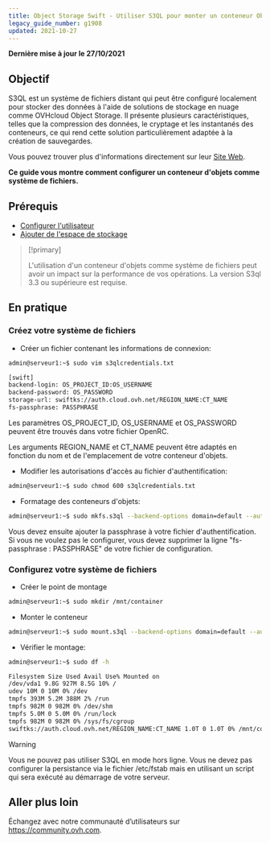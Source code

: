 ```yaml
---
title: Object Storage Swift - Utiliser S3QL pour monter un conteneur Object Storage
legacy_guide_number: g1908
updated: 2021-10-27
---
```


**Dernière mise à jour le 27/10/2021**

## Objectif

S3QL est un système de fichiers distant qui peut être configuré localement pour stocker des données à l'aide de solutions de stockage en nuage comme OVHcloud Object Storage.
Il présente plusieurs caractéristiques, telles que la compression des données, le cryptage et les instantanés des conteneurs, ce qui rend cette solution particulièrement adaptée à la création de sauvegardes.

Vous pouvez trouver plus d'informations directement sur leur [Site Web](http://www.rath.org/s3ql-docs/).

**Ce guide vous montre comment configurer un conteneur d'objets comme système de fichiers.**

## Prérequis

- [Configurer l'utilisateur](/pages/platform/public-cloud/loading_openstack_environment_variables)
- [Ajouter de l'espace de stockage](/pages/cloud/storage/object_storage/pcs_create_container)

> [!primary]
>
> L'utilisation d'un conteneur d'objets comme système de fichiers peut avoir un impact sur la performance de vos opérations.
> La version S3ql 3.3 ou supérieure est requise.
>

## En pratique

### Créez votre système de fichiers

- Créer un fichier contenant les informations de connexion:

```bash
admin@serveur1:~$ sudo vim s3qlcredentials.txt

[swift]
backend-login: OS_PROJECT_ID:OS_USERNAME
backend-password: OS_PASSWORD
storage-url: swiftks://auth.cloud.ovh.net/REGION_NAME:CT_NAME
fs-passphrase: PASSPHRASE
```

Les paramètres OS_PROJECT_ID, OS_USERNAME et OS_PASSWORD peuvent être trouvés dans votre fichier OpenRC.

Les arguments REGION_NAME et CT_NAME peuvent être adaptés en fonction du nom et de l'emplacement de votre conteneur d'objets.

- Modifier les autorisations d'accès au fichier d'authentification:

```bash
admin@serveur1:~$ sudo chmod 600 s3qlcredentials.txt
```

- Formatage des conteneurs d'objets:

```bash
admin@serveur1:~$ sudo mkfs.s3ql --backend-options domain=default --authfile s3qlcredentials.txt swiftks://auth.cloud.ovh.net/REGION_NAME:CT_NAME
```

Vous devez ensuite ajouter la passphrase à votre fichier d'authentification.
Si vous ne voulez pas le configurer, vous devez supprimer la ligne "fs-passphrase : PASSPHRASE" de votre fichier de configuration.

### Configurez votre système de fichiers

- Créer le point de montage

```bash
admin@serveur1:~$ sudo mkdir /mnt/container
```

- Monter le conteneur

```bash
admin@serveur1:~$ sudo mount.s3ql --backend-options domain=default --authfile s3qlcredentials.txt swiftks://auth.cloud.ovh.net/REGION_NAME:CT_NAME /mnt/container/
```

- Vérifier le montage:

```bash
admin@serveur1:~$ sudo df -h

Filesystem Size Used Avail Use% Mounted on
/dev/vda1 9.8G 927M 8.5G 10% /
udev 10M 0 10M 0% /dev
tmpfs 393M 5.2M 388M 2% /run
tmpfs 982M 0 982M 0% /dev/shm
tmpfs 5.0M 0 5.0M 0% /run/lock
tmpfs 982M 0 982M 0% /sys/fs/cgroup
swiftks://auth.cloud.ovh.net/REGION_NAME:CT_NAME 1.0T 0 1.0T 0% /mnt/container
```

> [!warning]
>
> Vous ne pouvez pas utiliser S3QL en mode hors ligne. Vous ne devez pas configurer la persistance via le fichier /etc/fstab mais en utilisant un script qui sera exécuté au démarrage de votre serveur.
>

## Aller plus loin

Échangez avec notre communauté d’utilisateurs sur <https://community.ovh.com>.
